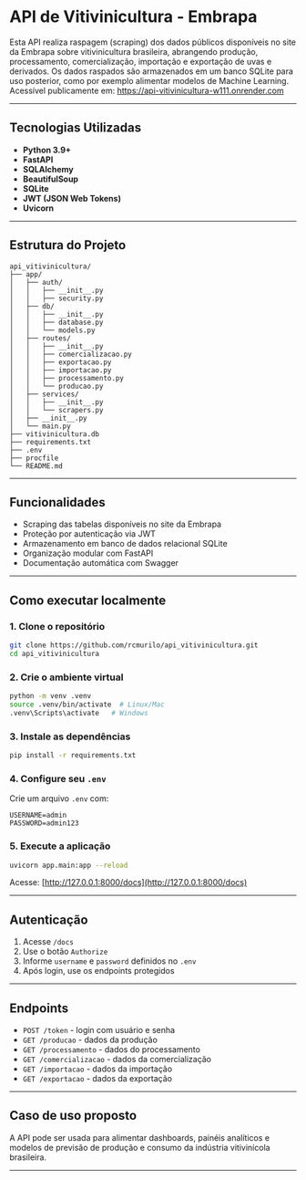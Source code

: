 # API de Vitivinicultura - Embrapa

Esta API realiza raspagem (scraping) dos dados públicos disponíveis no site da Embrapa sobre vitivinicultura brasileira, abrangendo produção, processamento, comercialização, importação e exportação de uvas e derivados. Os dados raspados são armazenados em um banco SQLite para uso posterior, como por exemplo alimentar modelos de Machine Learning. Acessível publicamente em: https://api-vitivinicultura-w111.onrender.com

---

## Tecnologias Utilizadas

- **Python 3.9+**
- **FastAPI**
- **SQLAlchemy**
- **BeautifulSoup**
- **SQLite**
- **JWT (JSON Web Tokens)**
- **Uvicorn**

---

## Estrutura do Projeto

```
api_vitivinicultura/
├── app/
│   ├── auth/
│   │   ├── __init__.py
│   │   ├── security.py
│   ├── db/
│   │   ├── __init__.py
│   │   ├── database.py
│   │   └── models.py
│   ├── routes/
│   │   ├── __init__.py
│   │   ├── comercializacao.py
│   │   ├── exportacao.py
│   │   ├── importacao.py
│   │   ├── processamento.py
│   │   └── producao.py
│   ├── services/
│   │   ├── __init__.py
│   │   └── scrapers.py
│   ├── __init__.py
│   └── main.py
├── vitivinicultura.db
├── requirements.txt
├── .env
├── procfile
└── README.md
```

---

## Funcionalidades

- Scraping das tabelas disponíveis no site da Embrapa
- Proteção por autenticação via JWT
- Armazenamento em banco de dados relacional SQLite
- Organização modular com FastAPI
- Documentação automática com Swagger

---

## Como executar localmente

### 1. Clone o repositório

```bash
git clone https://github.com/rcmurilo/api_vitivinicultura.git
cd api_vitivinicultura
```

### 2. Crie o ambiente virtual

```bash
python -m venv .venv
source .venv/bin/activate  # Linux/Mac
.venv\Scripts\activate   # Windows
```

### 3. Instale as dependências

```bash
pip install -r requirements.txt
```

### 4. Configure seu `.env`

Crie um arquivo `.env` com:

```
USERNAME=admin
PASSWORD=admin123
```

### 5. Execute a aplicação

```bash
uvicorn app.main:app --reload
```

Acesse: [http://127.0.0.1:8000/docs](http://127.0.0.1:8000/docs)

---

## Autenticação

1. Acesse `/docs`
2. Use o botão `Authorize`
3. Informe `username` e `password` definidos no `.env`
4. Após login, use os endpoints protegidos

---

## Endpoints

- `POST /token` - login com usuário e senha
- `GET /producao` - dados da produção
- `GET /processamento` - dados do processamento
- `GET /comercializacao` - dados da comercialização
- `GET /importacao` - dados da importação
- `GET /exportacao` - dados da exportação

---

## Caso de uso proposto

A API pode ser usada para alimentar dashboards, painéis analíticos e modelos de previsão de produção e consumo da indústria vitivinícola brasileira.

---

